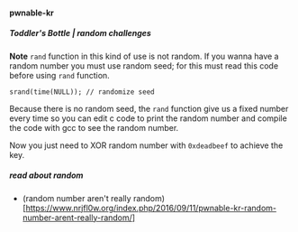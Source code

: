 #### pwnable-kr
##### Toddler's Bottle | random challenges
**Note** 
`rand` function in this kind of use is not random. If you wanna have a random number you must use random seed; for this must read this code before using `rand` function.
```
srand(time(NULL)); // randomize seed
```
Because there is no random seed, the `rand` function give us a fixed number every time so you can edit c code to print the random number and compile the code with gcc to see the random number.</br>

Now you just need to XOR random number with `0xdeadbeef` to achieve the key.

##### read about random
* (random number aren't really random) [https://www.nrjfl0w.org/index.php/2016/09/11/pwnable-kr-random-number-arent-really-random/]

